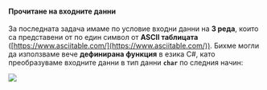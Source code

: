 #### Прочитане на входните данни

За последната задача имаме по условие входни данни на **3 реда**, които са представени от по един символ от **ASCII таблицата** ([https://www.asciitable.com/](https://www.asciitable.com/)). Бихме могли да използваме вече **дефинирана функция** в езика C#, като преобразуваме входните данни в тип данни **`char`** по следния начин:

![](/assets/chapter-8-2-images/06.Letters-01.png)